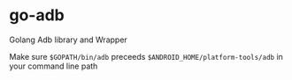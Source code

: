 go-adb
======

Golang Adb library and Wrapper

Make sure `$GOPATH/bin/adb` preceeds `$ANDROID_HOME/platform-tools/adb` in your command line path
